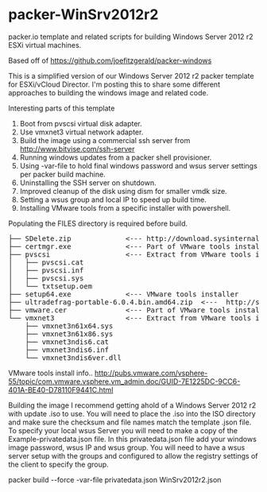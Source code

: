 packer-WinSrv2012r2
===================

packer.io template and related scripts for building Windows Server 2012 r2 ESXi virtual machines. 

Based off of https://github.com/joefitzgerald/packer-windows

This is a simplified version of our Windows Server 2012 r2 packer template for ESXi/vCloud Director. I'm posting this to share some different approaches to building the windows image and related code. 

Interesting parts of this template
1. Boot from pvscsi virtual disk adapter. 
2. Use vmxnet3 virtual network adapter.
3. Build the image using a commercial ssh server from http://www.bitvise.com/ssh-server
4. Running windows updates from a packer shell provisioner.
5. Using -var-file to hold final windows password and wsus server settings per packer build machine. 
6. Uninstalling the SSH server on shutdown. 
7. Improved cleanup of the disk using dism for smaller vmdk size.
8. Setting a wsus group and local IP to speed up build time. 
9. Installing VMware tools from a specific installer with powershell.

Populating the FILES directory is required before build. 
<pre>
├── SDelete.zip             <--- http://download.sysinternals.com/files/SDelete.zip
├── certmgr.exe             <--- Part of VMware tools install
├── pvscsi                  <--- Extract from VMware tools installer http://kb.vmware.com/kb/2032184
│   ├── pvscsi.cat
│   ├── pvscsi.inf
│   ├── pvscsi.sys
│   └── txtsetup.oem
├── setup64.exe             <--- VMware tools installer
├── ultradefrag-portable-6.0.4.bin.amd64.zip  <---  http://sourceforge.net/projects/ultradefrag/files/stable-release/6.0.4/ultradefrag-portable-6.0.4.bin.amd64.zip
├── vmware.cer              <--- Part of VMware tools install
└── vmxnet3                 <--- Extract from VMware tools installer http://kb.vmware.com/kb/2032184
    ├── vmxnet3n61x64.sys
    ├── vmxnet3n61x86.sys
    ├── vmxnet3ndis6.cat
    ├── vmxnet3ndis6.inf
    └── vmxnet3ndis6ver.dll
</pre>

VMware tools install info..
http://pubs.vmware.com/vsphere-55/topic/com.vmware.vsphere.vm_admin.doc/GUID-7E1225DC-9CC6-401A-BE40-D78110F9441C.html

Building the image
I recommend getting ahold of a Windows Server 2012 r2 with update .iso to use. You will need to place the .iso into the ISO directory and make sure the checksum and file names match the template .json file.  To specify your local wsus Server
you will need to make a copy of the Example-privatedata.json file. In this privatedata.json file add your windows image password, wsus IP and wsus group. You will need to have a wsus server setup with the groups and configured to allow the registry settings of the client to specify the group. 


packer build --force -var-file privatedata.json WinSrv2012r2.json
